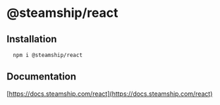 # @steamship/react

## Installation

```
  npm i @steamship/react
```

## Documentation

[https://docs.steamship.com/react](https://docs.steamship.com/react)
